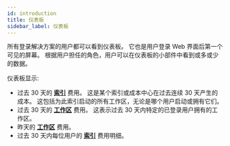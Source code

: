 ```yaml
---
id: introduction
title: 仪表板
sidebar_label: 仪表板
---
```


所有登录解决方案的用户都可以看到仪表板。 它也是用户登录 Web 界面后第一个可见的屏幕。 根据用户担任的角色，用户可以在仪表板的小部件中看到或多或少的数据。

仪表板显示:

* 过去 30 天的 [**索引**](../../admin/accounts/indexes/introduction) 费用。 这是某个索引或成本中心在过去连续 30 天产生的成本。 这包括为此索引启动的所有工作区，无论是哪个用户启动或拥有它们。
* 过去 30 天的 [**工作区**](../../common/workspaces/introduction.md) 费用。 这表示过去 30 天内特定的已登录用户拥有的工作区。
* 昨天的 [**工作区**](../../common/workspaces/introduction.md) 费用。
* 过去 30 天内每位用户的 [**索引**](../../admin/accounts/indexes/introduction) 费用明细。
